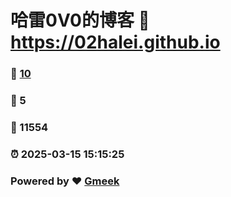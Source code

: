 # 哈雷0V0的博客 :link: https://02halei.github.io 
### :page_facing_up: [10](https://02halei.github.io/tag.html) 
### :speech_balloon: 5 
### :hibiscus: 11554 
### :alarm_clock: 2025-03-15 15:15:25 
### Powered by :heart: [Gmeek](https://github.com/Meekdai/Gmeek)
